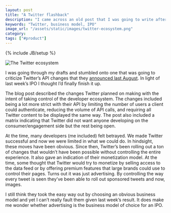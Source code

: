 ```yaml
---
layout: post
title: "A Twitter flashback"
description: "I came across an old post that I was going to write after reading Twitter's API changes last August. Amazing what becomes obvious in hindsight."
keywords: "Twitter, business model, IPO"
image_url: "/assets/static/images/twitter-ecosystem.png"
category:
tags: ["#product"]
---
```

{% include JB/setup %}

<img src="{{ IMG_PATH }}twitter-ecosystem.png" alt="The Twitter ecosystem" />

I was going through my drafts and stumbled onto one that was going to criticize Twitter’s API changes that they <a href="https://dev.twitter.com/blog/changes-coming-to-twitter-api" target="_blank">announced last August</a>. In light of last week’s IPO I thought I’d finally finish it up.

The blog post described the changes Twitter planned on making with the intent of taking control of the developer ecosystem. The changes included being a lot more strict with their API by limiting the number of users a client could authenticate, reducing the volume of API calls, and requiring all Twitter content to be displayed the same way. The post also included a matrix indicating that Twitter did not want anyone developing on the consumer/engagement side but the rest being open.

At the time, many developers (me included) felt betrayed. We made Twitter successful and now we were limited in what we could do. In hindsight, these moves have been obvious. Since then, Twitter’s been rolling out a ton of changes that wouldn’t have been possible without controlling the entire experience. It also gave an indication of their monetization model. At the time, some thought that Twitter would try to monetize by selling access to the data feed or by offering premium features that large brands could use to control their pages. Turns out it was just advertising. By controlling the way every tweet is seen they’ve been able to roll out sponsored tweets and now, images.

I still think they took the easy way out by choosing an obvious business model and yet I can’t really fault them given last week’s result. It does make me wonder whether advertising is the business model of choice for an IPO.